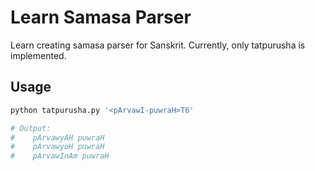 # Learn Samasa Parser

Learn creating samasa parser for Sanskrit. Currently, only tatpurusha is implemented.

## Usage

```sh
python tatpurusha.py '<pArvawI-puwraH>T6'

# Output:
#    pArvawyAH puwraH
#    pArvawyoH puwraH
#    pArvawInAm puwraH
```